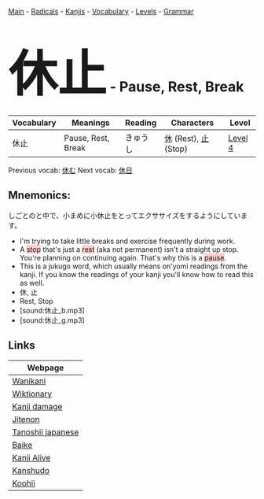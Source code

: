<style> bigfont {font-size: 100px}</style>
[Main](../README.md) -
[Radicals](../radicals.md) -
[Kanjis](../kanjis.md) -
[Vocabulary](../vocabulary.md) -
[Levels](../levels.md) -
[Grammar](../grammar.md)
# <bigfont> 休止</bigfont> - Pause, Rest, Break 

| Vocabulary | Meanings | Reading | Characters | Level |
| --- | --- | --- | --- | --- |
| 休止 | Pause, Rest, Break | きゅうし |  [休](../kanjis/休.md) (Rest), [止](../kanjis/止.md) (Stop) | [Level 4](../levels/wk_level4.md) |

Previous vocab: [休む](休む.md) Next vocab: [休日](休日.md) 

## Mnemonics:
しごとのと中で、小まめに小休止をとってエクササイズをするようにしています。
* I'm trying to take little breaks and exercise frequently during work.
* A <span style="background-color:#ffcccb"> stop</span> that's just a <span style="background-color:#ffcccb"> rest</span> (aka not permanent) isn't a straight up stop. You're planning on continuing again. That's why this is a <span style="background-color:#ffcccb"> pause</span>.
* This is a jukugo word, which usually means on'yomi readings from the kanji. If you know the readings of your kanji you'll know how to read this as well.
* 休, 止
* Rest, Stop
* [sound:休止_b.mp3]
* [sound:休止_g.mp3]


## Links 

| Webpage |
| --- |
| [Wanikani          ](https://www.wanikani.com/kanji/休止) |
| [Wiktionary        ](https://en.wiktionary.org/wiki/休止) |
| [Kanji damage      ](http://www.kanjidamage.com/kanji/search?utf8=✓&q=休止) |
| [Jitenon           ](https://jitenon.com/kanji/休止) |
| [Tanoshii japanese ](https://www.tanoshiijapanese.com/dictionary/kanji.cfm?k=休止) |
| [Baike             ](https://baike.baidu.com/item/休止) |
| [Kanji Alive       ](https://app.kanjialive.com/休止) |
| [Kanshudo          ](https://www.kanshudo.com/searchmn?q=休止) |
| [Koohii            ](https://kanji.koohii.com/study/kanji/休止) |
